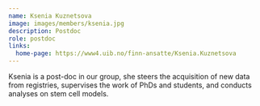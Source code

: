 ```yaml
---
name: Ksenia Kuznetsova 
image: images/members/ksenia.jpg
description: Postdoc
role: postdoc
links:
  home-page: https://www4.uib.no/finn-ansatte/Ksenia.Kuznetsova
---
```


Ksenia is a post-doc in our group, she steers the acquisition of new data from registries, supervises the work of PhDs and students, and conducts analyses on stem cell models.

